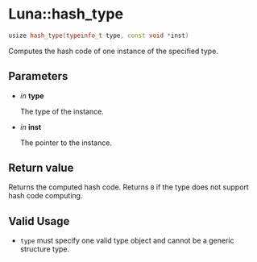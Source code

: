 # Luna::hash_type

```c++
usize hash_type(typeinfo_t type, const void *inst)
```

Computes the hash code of one instance of the specified type. 



## Parameters
* *in* **type**

    The type of the instance. 

* *in* **inst**

    The pointer to the instance. 

## Return value
Returns the computed hash code. Returns `0` if the type does not support hash code computing. 

## Valid Usage
* `type` must specify one valid type object and cannot be a generic structure type. 

